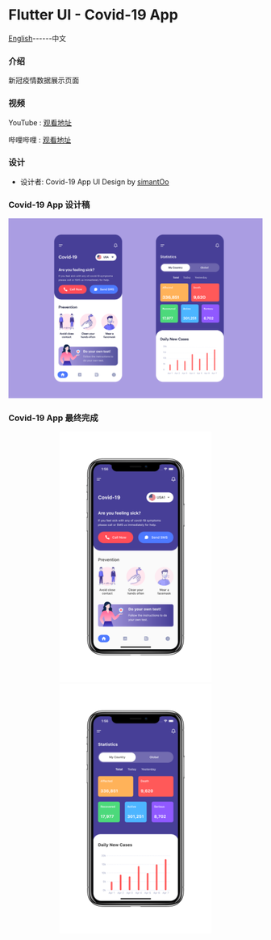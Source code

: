 # Flutter UI -  Covid-19 App

[English](README.md)------中文

### 介绍

 新冠疫情数据展示页面

### 视频

YouTube : [观看地址]()

哔哩哔哩 : [观看地址]()

### 设计 

 - 设计者:  Covid-19 App UI Design by [simantOo](https://www.uplabs.com/posts/covid-19-app-a0f11b11-7887-4d6f-b969-08f42d44bec8)


### Covid-19 App 设计稿

![00](00.png)

### Covid-19 App 最终完成

<div align=center> <img src = '01.png' width = '300' >  <img src = '02.png' width = '300' >




